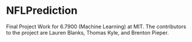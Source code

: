 # NFLPrediction
Final Project Work for 6.7900 (Machine Learning) at MIT. The contributors to the project are Lauren Blanks, Thomas Kyle, and Brenton Pieper.
